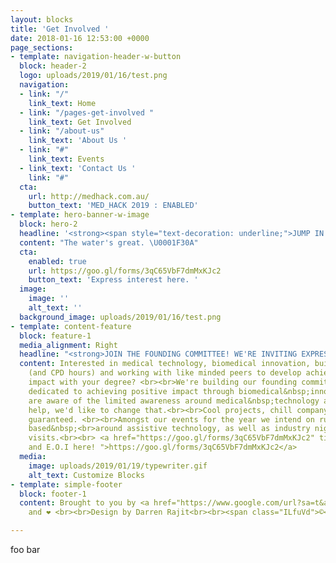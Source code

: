 ```yaml
---
layout: blocks
title: 'Get Involved '
date: 2018-01-16 12:53:00 +0000
page_sections:
- template: navigation-header-w-button
  block: header-2
  logo: uploads/2019/01/16/test.png
  navigation:
  - link: "/"
    link_text: Home
  - link: "/pages-get-involved "
    link_text: Get Involved
  - link: "/about-us"
    link_text: 'About Us '
  - link: "#"
    link_text: Events
  - link_text: 'Contact Us '
    link: "#"
  cta:
    url: http://medhack.com.au/
    button_text: 'MED_HACK 2019 : ENABLED'
- template: hero-banner-w-image
  block: hero-2
  headline: '<strong><span style="text-decoration: underline;">JUMP IN AND GET INVOLVED.</span></strong>'
  content: "The water's great. \U0001F30A"
  cta:
    enabled: true
    url: https://goo.gl/forms/3qC65VbF7dmMxKJc2
    button_text: 'Express interest here. '
  image:
    image: ''
    alt_text: ''
  background_image: uploads/2019/01/16/test.png
- template: content-feature
  block: feature-1
  media_alignment: Right
  headline: "<strong>JOIN THE FOUNDING COMMITTEE! WE'RE INVITING EXPRESSIONS OF INTEREST.</strong>"
  content: Interested in medical technology, biomedical innovation, building your&nbsp;<br>network
    (and CPD hours) and working with like minded peers to develop achieve positive
    impact with your degree? <br><br>We're building our founding committee and are
    dedicated to achieving positive impact through biomedical&nbsp;innovation. We
    are aware of the limited awareness around medical&nbsp;technology and with your
    help, we'd like to change that.<br><br>Cool projects, chill company and good vibes
    guaranteed. <br><br>Amongst our events for the year we intend on running a hackathon
    based&nbsp;<br>around assistive technology, as well as industry nights and industry&nbsp;<br>site
    visits.<br><br> <a href="https://goo.gl/forms/3qC65VbF7dmMxKJc2" title="Submit
    and E.O.I here! ">https://goo.gl/forms/3qC65VbF7dmMxKJc2</a>
  media:
    image: uploads/2019/01/19/typewriter.gif
    alt_text: Customize Blocks
- template: simple-footer
  block: footer-1
  content: Brought to you by <a href="https://www.google.com/url?sa=t&amp;rct=j&amp;q=&amp;esrc=s&amp;source=web&amp;cd=1&amp;ved=2ahUKEwin6oDO6_jfAhU5JrkGHTYaBOIQFjAAegQIWxAB&amp;url=https%3A%2F%2Femojipedia.org%2Fhot-beverage%2F&amp;usg=AOvVaw0KJlePCXwWJuOaMjwfX5yf">☕</a>
    and ❤️ <br><br>Design by Darren Rajit<br><br><span class="ILfuVd">©</span>  MYMI

---
```

foo bar